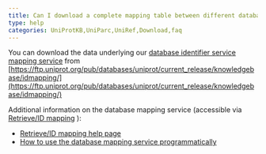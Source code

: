 ```yaml
---
title: Can I download a complete mapping table between different databases?
type: help
categories: UniProtKB,UniParc,UniRef,Download,faq
---
```


You can download the data underlying our [database identifier service mapping service](https://www.uniprot.org/id-mapping) from [https://ftp.uniprot.org/pub/databases/uniprot/current_release/knowledgebase/idmapping/](https://ftp.uniprot.org/pub/databases/uniprot/current_release/knowledgebase/idmapping/)

Additional information on the database mapping service (accessible via [Retrieve/ID mapping](https://www.uniprot.org/id-mapping) ):

- [Retrieve/ID mapping help page](https://www.uniprot.org/help/id_mapping)
- [How to use the database mapping service programmatically](https://www.uniprot.org/help/id_mapping)
